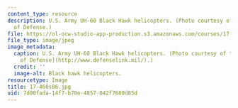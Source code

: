 ```yaml
---
content_type: resource
description: U.S. Army UH-60 Black Hawk helicopters. (Photo courtesy of the U.S. Department
  of Defense.)
file: https://ol-ocw-studio-app-production.s3.amazonaws.com/courses/17-460-defense-politics-spring-2006/7d00fada14f7b70e4857042f7680d85d_17-460s06.jpg
file_type: image/jpeg
image_metadata:
  caption: U.S. Army UH-60 Black Hawk helicopters. (Photo courtesy of the [U.S. Department
    of Defense](http://www.defenselink.mil/).)
  credit: ''
  image-alt: Black hawk helicopters.
resourcetype: Image
title: 17-460s06.jpg
uid: 7d00fada-14f7-b70e-4857-042f7680d85d
---
```

